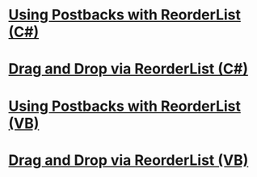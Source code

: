# [Using Postbacks with ReorderList (C#)](using-postbacks-with-reorderlist-cs.md)
# [Drag and Drop via ReorderList (C#)](drag-and-drop-via-reorderlist-cs.md)
# [Using Postbacks with ReorderList (VB)](using-postbacks-with-reorderlist-vb.md)
# [Drag and Drop via ReorderList (VB)](drag-and-drop-via-reorderlist-vb.md)
